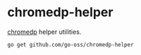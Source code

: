 # chromedp-helper

[chromedp](https://github.com/chromedp/chromedp) helper utilities.

```
go get github.com/go-oss/chromedp-helper
```
